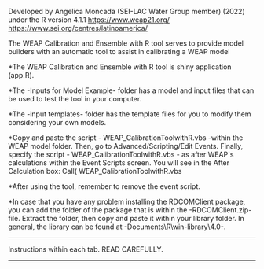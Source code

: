 Developed by Angelica Moncada (SEI-LAC Water Group member) (2022) under the R version 4.1.1
https://www.weap21.org/
https://www.sei.org/centres/latinoamerica/

The WEAP Calibration and Ensemble with R tool serves to provide model builders with an automatic tool to assist in calibrating a WEAP model 

*The WEAP Calibration and Ensemble with R tool is shiny application (app.R).

*The -Inputs for Model Example- folder has a model and input files that can be used to test the tool in your computer. 

*The -input templates- folder has the template files for you to modify them considering your own models.  

*Copy and paste the script - WEAP_CalibrationToolwithR.vbs -within the WEAP model folder. Then, go to Advanced/Scripting/Edit Events. Finally, specify the script - WEAP_CalibrationToolwithR.vbs - as after WEAP's calculations within the Event Scripts screen. You will see in the After Calculation box: Call( WEAP_CalibrationToolwithR.vbs 

*After using the tool, remember to remove the event script.

*In case that you have any problem installing the RDCOMClient package, you can add the folder of the package that is within the -RDCOMClient.zip- file. Extract the folder, then copy and paste it within your library folder. In general, the library can be found at -Documents\R\win-library\4.0-.

--------------------------------------------------------------------------------------------------------------------------------------------------

Instructions within each tab. READ CAREFULLY.

--------------------------------------------------------------------------------------------------------------------------------------------------